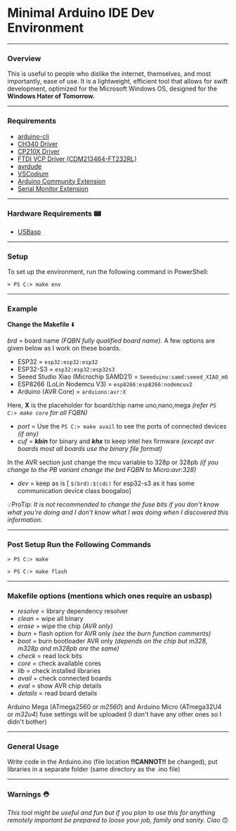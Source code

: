 # Minimal Arduino IDE Dev Environment

---

### Overview
This is useful to people who dislike the internet, themselves, and most importantly, ease of use. It is a lightweight, efficient tool that allows for swift development, optimized for the Microsoft Windows OS, designed for the **Windows Hater of Tomorrow.**

---

### Requirements
- [arduino-cli](https://github.com/arduino/arduino-cli/releases)
- [CH340 Driver](https://www.wch-ic.com/download/CH341SER_EXE.html)
- [CP210X Driver](https://www.silabs.com/developer-tools/usb-to-uart-bridge-vcp-drivers)
- [FTDI VCP Driver (CDM213464-FT232RL)](https://ftdichip.com/drivers/vcp-drivers/)
- [avrdude](https://github.com/avrdudes/avrdude)
- [VSCodium](https://github.com/VSCodium/vscodium)
- [Arduino Community Extension](https://marketplace.visualstudio.com/items?itemName=vscode-arduino.vscode-arduino-community)
- [Serial Monitor Extension](https://marketplace.visualstudio.com/items?itemName=ms-vscode.vscode-serial-monitor)

---

### Hardware Requirements 📟
- [USBasp](https://www.electronics.com.bd/usbasp-avr-programmer-parts-ic-module-sensor-arduino-transistor-resistor-capacitor-robotics-project-electronics-bangladesh?route=product/product&search=usbasp&category_id=0)
---
### Setup
To set up the environment, run the following command in PowerShell:

```> PS C:> make env```

---

### Example

**Change the Makefile** ⬇️

_brd_ = board name *(FQBN fully qualified board name).* A few options are given below as I work on these boards.
- ESP32 = ```esp32:esp32:esp32```
- ESP32-S3 = ```esp32:esp32:esp32s3```
- Seeed Studio Xiao (Microchip SAMD21) = ```Seeeduino:samd:seeed_XIAO_m0```
- ESP8266 (LoLin Nodemcu V3) = ```esp8266:esp8266:nodemcuv2```
- Arduino (AVR Core) = ```arduiono:avr:X```

Here, **X** is the placeholder for board/chip name uno,nano,mega _(refer ```PS C:> make core``` for all FQBN)_


- _port_ = Use the ```PS C:> make avail``` to see the ports of connected devices *(if any)*
- _cuf_ = ***kbin*** for binary and ***khx*** to keep intel hex firmware *(except avr boards most all boards use the binary file format)*

In the AVR section just change the mcu variable to 328p or 328pb *(if you change to the PB variant change the brd FQBN to Micro:avr:328)*
- _dev_ = keep as is [ ```$(brd):$(cdc)``` for esp32-s3 as it has some communication device class boogaloo]

💡ProTip: *It is not recommended to change the fuse bits if you don't know what you're doing and I don't know what I was doing when I discovered this information.*

---

### Post Setup Run the Following Commands
```> PS C:> make```

```> PS C:> make flash```

---

### Makefile options (mentions which ones require an usbasp)
- _resolve_ = library dependency resolver
- _clean_ = wipe all binary
- _erase_ = wipe the chip *(AVR only)*
- _burn_ = flash option for AVR only *(see the burn function comments)*
- _boot_ = burn bootloader AVR only *(depends on the chip but m328, m328p and m328pb are the same)*
- _check_ = read lock bits
- _core_ = check available cores
- _lib_ = check installed libraries
- _avail_ = check connected boards
- _eval_ = show AVR chip details
- _details_ = read board details

Arduino Mega (ATmega2560 or _m2560_) and Arduino Micro (ATmega32U4 or _m32u4_) fuse settings will be uploaded (I don't have any other ones so I didn't bother)

---

### General Usage
Write code in the Arduino.ino (file location **!!CANNOT!!** be changed), put libraries in a separate folder (same directory as the .ino file)

---

### Warnings ⛑️
*This tool might be useful and fun but if you plan to use this for anything remotely important be prepared to loose your job, family and sanity. Ciao* 🙃
